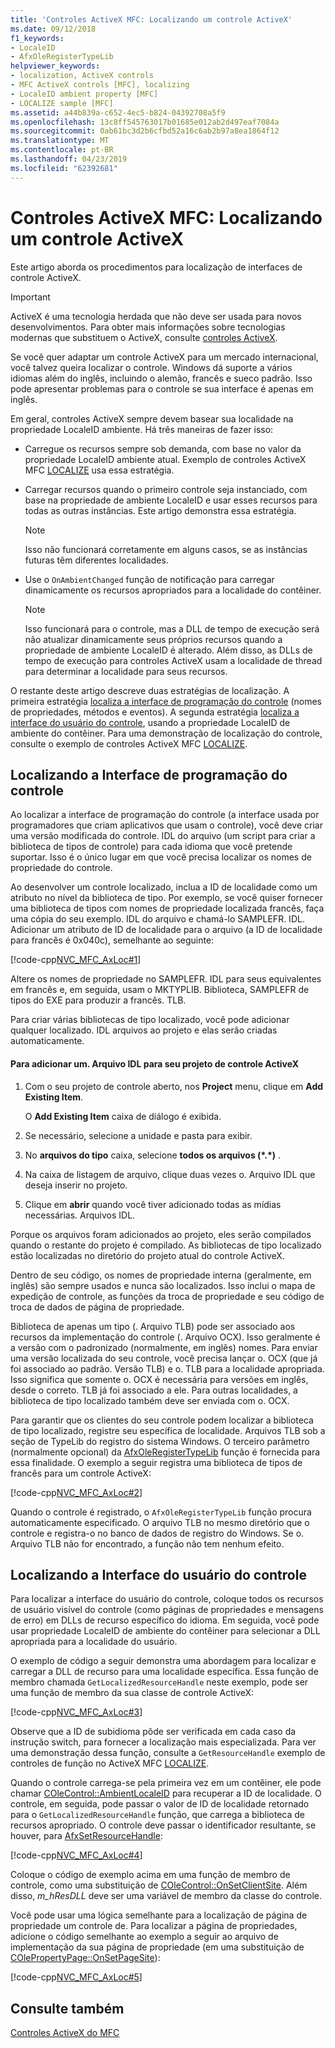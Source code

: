 ```yaml
---
title: 'Controles ActiveX MFC: Localizando um controle ActiveX'
ms.date: 09/12/2018
f1_keywords:
- LocaleID
- AfxOleRegisterTypeLib
helpviewer_keywords:
- localization, ActiveX controls
- MFC ActiveX controls [MFC], localizing
- LocaleID ambient property [MFC]
- LOCALIZE sample [MFC]
ms.assetid: a44b839a-c652-4ec5-b824-04392708a5f9
ms.openlocfilehash: 13c8ff545763017b01685e012ab2d497eaf7084a
ms.sourcegitcommit: 0ab61bc3d2b6cfbd52a16c6ab2b97a8ea1864f12
ms.translationtype: MT
ms.contentlocale: pt-BR
ms.lasthandoff: 04/23/2019
ms.locfileid: "62392681"
---
```

# <a name="mfc-activex-controls-localizing-an-activex-control"></a>Controles ActiveX MFC: Localizando um controle ActiveX

Este artigo aborda os procedimentos para localização de interfaces de controle ActiveX.

>[!IMPORTANT]
> ActiveX é uma tecnologia herdada que não deve ser usada para novos desenvolvimentos. Para obter mais informações sobre tecnologias modernas que substituem o ActiveX, consulte [controles ActiveX](activex-controls.md).

Se você quer adaptar um controle ActiveX para um mercado internacional, você talvez queira localizar o controle. Windows dá suporte a vários idiomas além do inglês, incluindo o alemão, francês e sueco padrão. Isso pode apresentar problemas para o controle se sua interface é apenas em inglês.

Em geral, controles ActiveX sempre devem basear sua localidade na propriedade LocaleID ambiente. Há três maneiras de fazer isso:

- Carregue os recursos sempre sob demanda, com base no valor da propriedade LocaleID ambiente atual. Exemplo de controles ActiveX MFC [LOCALIZE](../overview/visual-cpp-samples.md) usa essa estratégia.

- Carregar recursos quando o primeiro controle seja instanciado, com base na propriedade de ambiente LocaleID e usar esses recursos para todas as outras instâncias. Este artigo demonstra essa estratégia.

    > [!NOTE]
    >  Isso não funcionará corretamente em alguns casos, se as instâncias futuras têm diferentes localidades.

- Use o `OnAmbientChanged` função de notificação para carregar dinamicamente os recursos apropriados para a localidade do contêiner.

    > [!NOTE]
    >  Isso funcionará para o controle, mas a DLL de tempo de execução será não atualizar dinamicamente seus próprios recursos quando a propriedade de ambiente LocaleID é alterado. Além disso, as DLLs de tempo de execução para controles ActiveX usam a localidade de thread para determinar a localidade para seus recursos.

O restante deste artigo descreve duas estratégias de localização. A primeira estratégia [localiza a interface de programação do controle](#_core_localizing_your_control.92.s_programmability_interface) (nomes de propriedades, métodos e eventos). A segunda estratégia [localiza a interface do usuário do controle](#_core_localizing_the_control.92.s_user_interface), usando a propriedade LocaleID de ambiente do contêiner. Para uma demonstração de localização do controle, consulte o exemplo de controles ActiveX MFC [LOCALIZE](../overview/visual-cpp-samples.md).

##  <a name="_core_localizing_your_control.92.s_programmability_interface"></a> Localizando a Interface de programação do controle

Ao localizar a interface de programação do controle (a interface usada por programadores que criam aplicativos que usam o controle), você deve criar uma versão modificada do controle. IDL do arquivo (um script para criar a biblioteca de tipos de controle) para cada idioma que você pretende suportar. Isso é o único lugar em que você precisa localizar os nomes de propriedade do controle.

Ao desenvolver um controle localizado, inclua a ID de localidade como um atributo no nível da biblioteca de tipo. Por exemplo, se você quiser fornecer uma biblioteca de tipos com nomes de propriedade localizada francês, faça uma cópia do seu exemplo. IDL do arquivo e chamá-lo SAMPLEFR. IDL. Adicionar um atributo de ID de localidade para o arquivo (a ID de localidade para francês é 0x040c), semelhante ao seguinte:

[!code-cpp[NVC_MFC_AxLoc#1](../mfc/codesnippet/cpp/mfc-activex-controls-localizing-an-activex-control_1.idl)]

Altere os nomes de propriedade no SAMPLEFR. IDL para seus equivalentes em francês e, em seguida, usam o MKTYPLIB. Biblioteca, SAMPLEFR de tipos do EXE para produzir a francês. TLB.

Para criar várias bibliotecas de tipo localizado, você pode adicionar qualquer localizado. IDL arquivos ao projeto e elas serão criadas automaticamente.

#### <a name="to-add-an-idl-file-to-your-activex-control-project"></a>Para adicionar um. Arquivo IDL para seu projeto de controle ActiveX

1. Com o seu projeto de controle aberto, nos **Project** menu, clique em **Add Existing Item**.

   O **Add Existing Item** caixa de diálogo é exibida.

1. Se necessário, selecione a unidade e pasta para exibir.

1. No **arquivos do tipo** caixa, selecione **todos os arquivos (\*.\*)** .

1. Na caixa de listagem de arquivo, clique duas vezes o. Arquivo IDL que deseja inserir no projeto.

1. Clique em **abrir** quando você tiver adicionado todas as mídias necessárias. Arquivos IDL.

Porque os arquivos foram adicionados ao projeto, eles serão compilados quando o restante do projeto é compilado. As bibliotecas de tipo localizado estão localizadas no diretório do projeto atual do controle ActiveX.

Dentro de seu código, os nomes de propriedade interna (geralmente, em inglês) são sempre usados e nunca são localizados. Isso inclui o mapa de expedição de controle, as funções da troca de propriedade e seu código de troca de dados de página de propriedade.

Biblioteca de apenas um tipo (. Arquivo TLB) pode ser associado aos recursos da implementação do controle (. Arquivo OCX). Isso geralmente é a versão com o padronizado (normalmente, em inglês) nomes. Para enviar uma versão localizada do seu controle, você precisa lançar o. OCX (que já foi associado ao padrão. Versão TLB) e o. TLB para a localidade apropriada. Isso significa que somente o. OCX é necessária para versões em inglês, desde o correto. TLB já foi associado a ele. Para outras localidades, a biblioteca de tipo localizado também deve ser enviada com o. OCX.

Para garantir que os clientes do seu controle podem localizar a biblioteca de tipo localizado, registre seu específica de localidade. Arquivos TLB sob a seção de TypeLib do registro do sistema Windows. O terceiro parâmetro (normalmente opcional) da [AfxOleRegisterTypeLib](../mfc/reference/registering-ole-controls.md#afxoleregistertypelib) função é fornecida para essa finalidade. O exemplo a seguir registra uma biblioteca de tipos de francês para um controle ActiveX:

[!code-cpp[NVC_MFC_AxLoc#2](../mfc/codesnippet/cpp/mfc-activex-controls-localizing-an-activex-control_2.cpp)]

Quando o controle é registrado, o `AfxOleRegisterTypeLib` função procura automaticamente especificado. O arquivo TLB no mesmo diretório que o controle e registra-o no banco de dados de registro do Windows. Se o. Arquivo TLB não for encontrado, a função não tem nenhum efeito.

##  <a name="_core_localizing_the_control.92.s_user_interface"></a> Localizando a Interface do usuário do controle

Para localizar a interface do usuário do controle, coloque todos os recursos de usuário visível do controle (como páginas de propriedades e mensagens de erro) em DLLs de recurso específico do idioma. Em seguida, você pode usar propriedade LocaleID de ambiente do contêiner para selecionar a DLL apropriada para a localidade do usuário.

O exemplo de código a seguir demonstra uma abordagem para localizar e carregar a DLL de recurso para uma localidade específica. Essa função de membro chamada `GetLocalizedResourceHandle` neste exemplo, pode ser uma função de membro da sua classe de controle ActiveX:

[!code-cpp[NVC_MFC_AxLoc#3](../mfc/codesnippet/cpp/mfc-activex-controls-localizing-an-activex-control_3.cpp)]

Observe que a ID de subidioma pôde ser verificada em cada caso da instrução switch, para fornecer a localização mais especializada. Para ver uma demonstração dessa função, consulte a `GetResourceHandle` exemplo de controles de função no ActiveX MFC [LOCALIZE](../overview/visual-cpp-samples.md).

Quando o controle carrega-se pela primeira vez em um contêiner, ele pode chamar [COleControl::AmbientLocaleID](../mfc/reference/colecontrol-class.md#ambientlocaleid) para recuperar a ID de localidade. O controle, em seguida, pode passar o valor de ID de localidade retornado para o `GetLocalizedResourceHandle` função, que carrega a biblioteca de recursos apropriado. O controle deve passar o identificador resultante, se houver, para [AfxSetResourceHandle](../mfc/reference/application-information-and-management.md#afxsetresourcehandle):

[!code-cpp[NVC_MFC_AxLoc#4](../mfc/codesnippet/cpp/mfc-activex-controls-localizing-an-activex-control_4.cpp)]

Coloque o código de exemplo acima em uma função de membro de controle, como uma substituição de [COleControl::OnSetClientSite](../mfc/reference/colecontrol-class.md#onsetclientsite). Além disso, *m_hResDLL* deve ser uma variável de membro da classe do controle.

Você pode usar uma lógica semelhante para a localização de página de propriedade um controle de. Para localizar a página de propriedades, adicione o código semelhante ao exemplo a seguir ao arquivo de implementação da sua página de propriedade (em uma substituição de [COlePropertyPage::OnSetPageSite](../mfc/reference/colepropertypage-class.md#onsetpagesite)):

[!code-cpp[NVC_MFC_AxLoc#5](../mfc/codesnippet/cpp/mfc-activex-controls-localizing-an-activex-control_5.cpp)]

## <a name="see-also"></a>Consulte também

[Controles ActiveX do MFC](../mfc/mfc-activex-controls.md)
